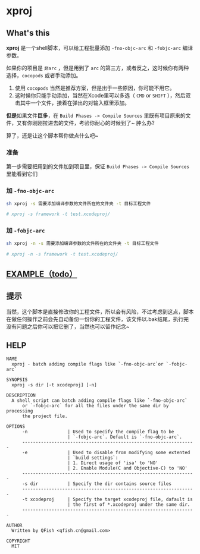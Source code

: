 xproj
=====

## What's this

__xproj__ 是一个shell脚本，可以给工程批量添加 `-fno-objc-arc` 和 `-fobjc-arc` 编译参数。

如果你的项目是 `非arc` ，但是用到了 `arc` 的第三方，或者反之，这时候你有两种选择，`cocopods` 或者手动添加。

1. 使用 `cocopods` 当然是推荐方案，但是出于一些原因，你可能不用它。
2. 这时候你只能手动添加，当然在Xcode里可以多选（ `CMD` or `SHIFT` ），然后双击其中一个文件，接着在弹出的对输入框里添加。

**但是**如果文件**巨多**，在 `Build Phases -> Compile Sources` 里既有项目原来的文件，又有你刚刚拉进去的文件，考验你耐心的时候到了~ 肿么办?

算了，还是让这个脚本帮你做点什么吧~

### 准备

第一步需要把用到的文件加到项目里，保证 `Build Phases -> Compile Sources` 里能看到它们

### 加 `-fno-objc-arc`

```sh
sh xproj -s 需要添加编译参数的文件所在的文件夹 -t 目标工程文件

# xproj -s framework -t test.xcodeproj/

```

### 加 `-fobjc-arc`
  
```sh
sh xproj -n -s 需要添加编译参数的文件所在的文件夹 -t 目标工程文件

# xproj -n -s framework -t test.xcodeproj/

```
## [EXAMPLE（todo）](http://qfi.sh/#)

## 提示

当然，这个脚本是直接修改你的工程文件，所以会有风险，不过考虑到这点，脚本在做任何操作之前会先自动备份一份你的工程文件，该文件以.bak结尾，执行完没有问题之后你可以把它删了，当然也可以留作纪念~

## HELP
```
NAME
  xproj - batch adding compile flags like `-fno-objc-arc`or `-fobjc-arc`

SYNOPSIS
  xproj -s dir [-t xcodeproj] [-n]

DESCRIPTION
  A shell script can batch adding compile flags like `-fno-objc-arc` 
      or `-fobjc-arc` for all the files under the same dir by processing 
      the project file.

OPTIONS
      -n               | Used to specify the compile flag to be 
                       | `-fobjc-arc`. Default is `-fno-objc-arc`.
      -----------------------------------------------------------------
      -e               | Used to disable from modifying some extented
                       | `build settings`: 
                       | 1. Direct usage of 'isa' to 'NO'
                       | 2. Enable Module(C and Objective-C) to 'NO'
      -----------------------------------------------------------------
      -s dir           | Specify the dir contains source files
      -----------------------------------------------------------------
      -t xcodeproj     | Specify the target xcodeproj file, dafault is 
                       | the first of *.xcodeproj under the same dir.
      -----------------------------------------------------------------

AUTHOR
  Written by QFish <qfish.cn@gmail.com>

COPYRIGHT
  MIT
```